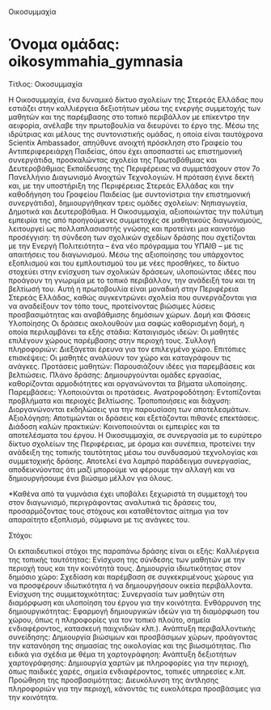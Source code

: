 Οικοσυμμαχία

# Όνομα ομάδας: oikosymmahia_gymnasia

Τίτλος: Οικοσυμμαχία

Η Οικοσυμμαχία, ένα δυναμικό δίκτυο σχολείων της Στερεάς Ελλάδας που εστιάζει στην καλλιέργεια δεξιοτήτων μέσω της ενεργής συμμετοχής των μαθητών και της παρέμβασης στο τοπικό περιβάλλον με επίκεντρο την αειφορία, ανέλαβε την πρωτοβουλία να διευρύνει το έργο της.
Μέσω της ιδρύτριας και μέλους της συντονιστικής ομάδας, η οποία είναι ταυτόχρονα Scientix Ambassador, απηύθυνε ανοιχτή πρόσκληση στο Γραφείο του Αντιπεριφερειάρχη Παιδείας, όπου έχει αποσπαστεί ως επιστημονική συνεργάτιδα, προσκαλώντας σχολεία της Πρωτοβάθμιας και Δευτεροβάθμιας Εκπαίδευσης της Περιφέρειας να συμμετάσχουν στον 7ο Πανελλήνιο Διαγωνισμό Ανοιχτών Τεχνολογιών. Η πρόταση έγινε δεκτή και, με την υποστήριξη της Περιφέρειας Στερεάς Ελλάδας και την καθοδήγηση του Γραφείου Παιδείας (με συντονίστρια την επιστημονική συνεργάτιδα), δημιουργήθηκαν τρεις ομάδες σχολείων: Νηπιαγωγεία, Δημοτικά και Δευτεροβάθμια.
Η Οικοσυμμαχία, αξιοποιώντας την πολύτιμη εμπειρία της από προηγούμενες συμμετοχές σε μαθητικούς διαγωνισμούς, λειτουργεί ως πολλαπλασιαστής γνώσης και προτείνει μια καινοτόμο προσέγγιση: τη σύνδεση των σχολικών σχεδίων δράσης που σχετίζονται με την Ενεργή Πολιτειότητα – ένα νέο πρόγραμμα του ΥΠΑΙΘ – με τις απαιτήσεις του διαγωνισμού.
Μέσω της αξιοποίησης του υπάρχοντος εξοπλισμού και του εμπλουτισμού του με νέες προσθήκες, το δίκτυο στοχεύει στην ενίσχυση των σχολικών δράσεων, υλοποιώντας ιδέες που προάγουν τη γνωριμία με το τοπικό περιβάλλον, την ανάδειξή του και τη βελτίωσή του.
Αυτή η πρωτοβουλία είναι μοναδική στην Περιφέρεια Στερεάς Ελλάδας, καθώς συγκεντρώνει σχολεία που συνεργάζονται για να αναδείξουν τον τόπο τους, προτείνοντας βιώσιμες λύσεις προσβασιμότητας και αναβάθμισης δημόσιων χώρων.
Δομή και Φάσεις Υλοποίησης
Οι δράσεις ακολουθούν μια σαφώς καθορισμένη δομή, η οποία περιλαμβάνει τα εξής στάδια:
Καταιγισμός ιδεών: Οι μαθητές επιλέγουν χώρους παρέμβασης στην περιοχή τους.
Συλλογή πληροφοριών: Διεξάγεται έρευνα για τον επιλεγμένο χώρο.
Επιτόπιες επισκέψεις: Οι μαθητές αναλύουν τον χώρο και καταγράφουν τις ανάγκες.
Προτάσεις μαθητών: Παρουσιάζουν ιδέες για παρεμβάσεις και βελτιώσεις.
Πλάνο δράσης: Δημιουργούνται ομάδες εργασίας, καθορίζονται αρμοδιότητες και οργανώνονται τα βήματα υλοποίησης.
Παρεμβάσεις: Υλοποιούνται οι προτάσεις.
Ανατροφοδότηση: Εντοπίζονται προβλήματα και περιοχές βελτίωσης.
Τροποποιήσεις και διάχυση: Διοργανώνονται εκδηλώσεις για την παρουσίαση των αποτελεσμάτων.
Αξιολόγηση: Αποτιμώνται οι δράσεις και εξετάζονται πιθανές επεκτάσεις.
Διάδοση καλών πρακτικών: Κοινοποιούνται οι εμπειρίες και τα αποτελέσματα του έργου.
Η Οικοσυμμαχία, σε συνεργασία με το ευρύτερο δίκτυο σχολείων της Περιφέρειας, με όραμα και συνέπεια, προτείνει την ανάδειξη της τοπικής ταυτότητας μέσω του συνδυασμού τεχνολογίας και συμμετοχικής δράσης. Αποτελεί ένα λαμπρό παράδειγμα συνεργασίας, αποδεικνύοντας ότι μαζί μπορούμε να φέρουμε την αλλαγή και να δημιουργήσουμε ένα βιώσιμο μέλλον για όλους.

*Καθένα από τα γυμνάσια έχει υποβάλει ξεχωριστά τη συμμετοχή του στον διαγωνισμό, περιγράφοντας αναλυτικά τις δράσεις του, προσαρμόζοντας τους στόχους και καταθέτοντας αίτημα για τον απαραίτητο εξοπλισμό, σύμφωνα με τις ανάγκες του.

Στόχοι:

Οι εκπαιδευτικοί στόχοι της παραπάνω δράσης είναι οι εξής:
Καλλιέργεια της τοπικής ταυτότητας: Ενίσχυση της σύνδεσης των μαθητών με την περιοχή τους και την κοινότητά τους.
Δημιουργία ιδιωτικότητας στον δημόσιο χώρο: Σχεδίαση και παρέμβαση σε συγκεκριμένους χώρους για να προσφέρουν ιδιωτικότητα ή να δημιουργήσουν οικεία περιβάλλοντα.
Ενίσχυση της συμμετοχικότητας: Συνεργασία των μαθητών στη διαμόρφωση και υλοποίηση του έργου για την κοινότητα.
Ενθάρρυνση της δημιουργικότητας: Εφαρμογή δημιουργικών ιδεών για τη διαμόρφωση του χώρου, όπως η πληροφορίες για τον τοπικό πλούτο, σημεία ενδιαφέροντος, κατασκευή παιχνιδιών κλπ.).
Ανάπτυξη περιβαλλοντικής συνείδησης: Δημιουργία βιώσιμων και προσβάσιμων χώρων, προάγοντας την κατανόηση της σημασίας της οικολογίας και της βιωσιμότητας.
Πιο ειδικά για σχέδια με θέμα τη χαρτογράφηση:
Ανάπτυξη δεξιοτήτων χαρτογράφησης: Δημιουργία χαρτών με πληροφορίες για την περιοχή, όπως παιδικές χαρές, σημεία ενδιαφέροντος, τοπικές υπηρεσίες κ.λπ.
Προώθηση της προσβασιμότητας: Διευκόλυνση της άντλησης πληροφοριών για την περιοχή, κάνοντάς τις ευκολότερα προσβάσιμες για την κοινότητα.
